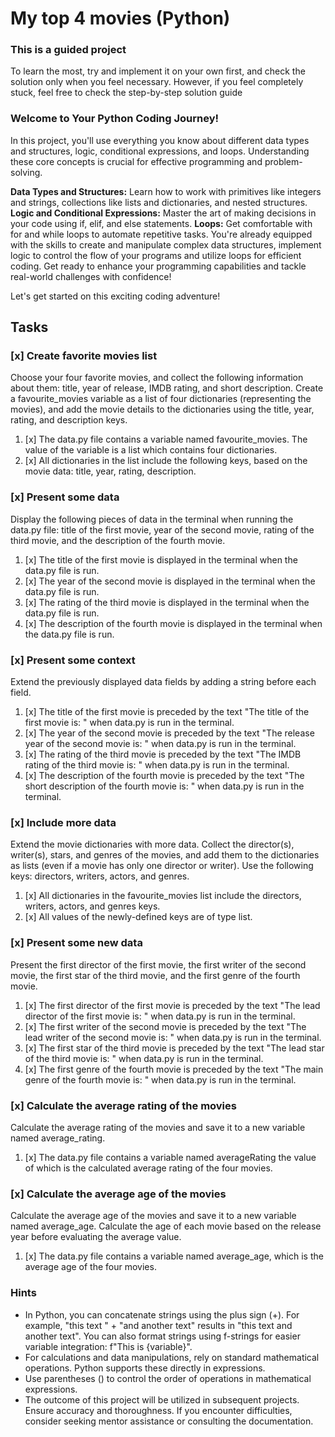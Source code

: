 # My top 4 movies (Python)


### This is a guided project
To learn the most, try and implement it on your own first, and check the solution only when you feel necessary. However, if you feel completely stuck, feel free to check the step-by-step solution guide

### Welcome to Your Python Coding Journey!
In this project, you'll use everything you know about different data types and structures, logic, conditional expressions, and loops. Understanding these core concepts is crucial for effective programming and problem-solving.

**Data Types and Structures:** Learn how to work with primitives like integers and strings, collections like lists and dictionaries, and nested structures.
**Logic and Conditional Expressions:** Master the art of making decisions in your code using if, elif, and else statements.
**Loops:** Get comfortable with for and while loops to automate repetitive tasks.
You're already equipped with the skills to create and manipulate complex data structures, implement logic to control the flow of your programs and utilize loops for efficient coding. Get ready to enhance your programming capabilities and tackle real-world challenges with confidence!

Let's get started on this exciting coding adventure!

## Tasks

### [x] Create favorite movies list

Choose your four favorite movies, and collect the following information about them: title, year of release, IMDB rating, and short description. Create a favourite_movies variable as a list of four dictionaries (representing the movies), and add the movie details to the dictionaries using the title, year, rating, and description keys.

1. [x] The data.py file contains a variable named favourite_movies. The value of the variable is a list which contains four dictionaries.
2. [x] All dictionaries in the list include the following keys, based on the movie data: title, year, rating, description.

### [x] Present some data

Display the following pieces of data in the terminal when running the data.py file: title of the first movie, year of the second movie, rating of the third movie, and the description of the fourth movie.

1. [x] The title of the first movie is displayed in the terminal when the data.py file is run.
2. [x] The year of the second movie is displayed in the terminal when the data.py file is run.
3. [x] The rating of the third movie is displayed in the terminal when the data.py file is run.
4. [x] The description of the fourth movie is displayed in the terminal when the data.py file is run.

### [x] Present some context

Extend the previously displayed data fields by adding a string before each field.

1. [x] The title of the first movie is preceded by the text "The title of the first movie is: " when data.py is run in the terminal.
2. [x] The year of the second movie is preceded by the text "The release year of the second movie is: " when data.py is run in the terminal.
3. [x] The rating of the third movie is preceded by the text "The IMDB rating of the third movie is: " when data.py is run in the terminal.
4. [x] The description of the fourth movie is preceded by the text "The short description of the fourth movie is: " when data.py is run in the terminal.

### [x] Include more data

Extend the movie dictionaries with more data. Collect the director(s), writer(s), stars, and genres of the movies, and add them to the dictionaries as lists (even if a movie has only one director or writer). Use the following keys: directors, writers, actors, and genres.

1. [x] All dictionaries in the favourite_movies list include the directors, writers, actors, and genres keys.
2. [x] All values of the newly-defined keys are of type list.

### [x] Present some new data

Present the first director of the first movie, the first writer of the second movie, the first star of the third movie, and the first genre of the fourth movie.

1. [x] The first director of the first movie is preceded by the text "The lead director of the first movie is: " when data.py is run in the terminal.
2. [x] The first writer of the second movie is preceded by the text "The lead writer of the second movie is: " when data.py is run in the terminal.
3. [x] The first star of the third movie is preceded by the text "The lead star of the third movie is: " when data.py is run in the terminal.
4. [x] The first genre of the fourth movie is preceded by the text "The main genre of the fourth movie is: " when data.py is run in the terminal.

### [x] Calculate the average rating of the movies

Calculate the average rating of the movies and save it to a new variable named average_rating.

1. [x] The data.py file contains a variable named averageRating the value of which is the calculated average rating of the four movies.

### [x] Calculate the average age of the movies

Calculate the average age of the movies and save it to a new variable named average_age. Calculate the age of each movie based on the release year before evaluating the average value.

1. [x] The data.py file contains a variable named average_age, which is the average age of the four movies.

### Hints

- In Python, you can concatenate strings using the plus sign (+). For example, "this text " + "and another text" results in "this text and another text". You can also format strings using f-strings for easier variable integration: f"This is {variable}".
- For calculations and data manipulations, rely on standard mathematical operations. Python supports these directly in expressions.
- Use parentheses () to control the order of operations in mathematical expressions.
- The outcome of this project will be utilized in subsequent projects. Ensure accuracy and thoroughness. If you encounter difficulties, consider seeking mentor assistance or consulting the documentation.

